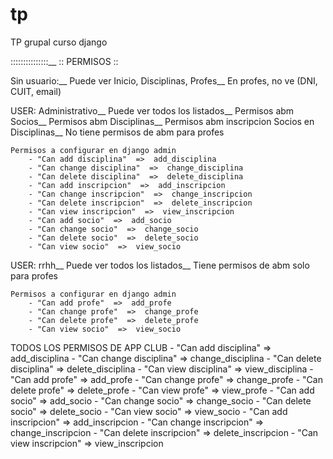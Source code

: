 # tp
TP grupal curso django


:::::::::::::::__
:: PERMISOS  ::

Sin usuario:__
    Puede ver Inicio, Disciplinas, Profes__
    En profes, no ve (DNI, CUIT, email)



USER: Administrativo__
    Puede ver todos los listados__
    Permisos abm Socios__
    Permisos abm Disciplinas__
    Permisos abm inscripcion Socios en Disciplinas__
    No tiene permisos de abm para profes


    Permisos a configurar en django admin
        - "Can add disciplina"  =>  add_disciplina
        - "Can change disciplina"  =>  change_disciplina
        - "Can delete disciplina"  =>  delete_disciplina
        - "Can add inscripcion"  =>  add_inscripcion
        - "Can change inscripcion"  =>  change_inscripcion
        - "Can delete inscripcion"  =>  delete_inscripcion
        - "Can view inscripcion"  =>  view_inscripcion
        - "Can add socio"  =>  add_socio
        - "Can change socio"  =>  change_socio
        - "Can delete socio"  =>  delete_socio
        - "Can view socio"  =>  view_socio

USER: rrhh__
    Puede ver todos los listados__
    Tiene permisos de abm solo para profes

    Permisos a configurar en django admin
        - "Can add profe"  =>  add_profe
        - "Can change profe"  =>  change_profe
        - "Can delete profe"  =>  delete_profe
        - "Can view socio"  =>  view_socio


TODOS LOS PERMISOS DE APP CLUB
    - "Can add disciplina"    =>  add_disciplina
    - "Can change disciplina" =>  change_disciplina
    - "Can delete disciplina" =>  delete_disciplina
    - "Can view disciplina"   =>  view_disciplina
    - "Can add profe" =>  add_profe
    - "Can change profe"  =>  change_profe
    - "Can delete profe"  =>  delete_profe
    - "Can view profe"    =>  view_profe
    - "Can add socio" =>  add_socio
    - "Can change socio"  =>  change_socio
    - "Can delete socio"  =>  delete_socio
    - "Can view socio"    =>  view_socio
    - "Can add inscripcion"   =>  add_inscripcion
    - "Can change inscripcion"    =>  change_inscripcion
    - "Can delete inscripcion"    =>  delete_inscripcion
    - "Can view inscripcion"  =>  view_inscripcion
